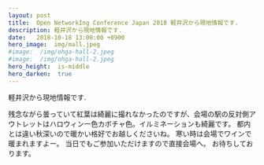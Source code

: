 ```yaml
---
layout: post
title:  Open NetworkIng Conference Japan 2018 軽井沢から現地情報です.
description: 軽井沢から現地情報です.
date:   2018-10-18 13:00:00 +0900
hero_image:  img/mall.jpeg
#image:  /img/ohga-hall-2.jpeg
#image:  /img/ohga-hall-2.jpeg
hero_height:  is-middle
hero_darken:  true
---
```

軽井沢から現地情報です.

残念ながら曇っていて紅葉は綺麗に撮れなかったのですが、会場の駅の反対側アウトレットはハロウィン一色カボチャ色。イルミネーションも綺麗です。
都内とは違い秋深いので暖かい格好でお越しくださいね。
寒い時は会場でワインで暖まれますよー。
当日でもご参加いただけますので直接会場へ。
お待ちしております。